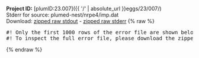 **Project ID:** [plumID:23.007]({{ '/' | absolute_url }}eggs/23/007/)  
Stderr for source:  plumed-nest/nrpe4/imp.dat   
Download: [zipped raw stdout](imp.dat.plumed.stdout.txt.zip) - [zipped raw stderr](imp.dat.plumed.stderr.txt.zip) 
{% raw %}
<pre>
#! Only the first 1000 rows of the error file are shown below
#! To inspect the full error file, please download the zipped raw stderr file above
</pre>
{% endraw %}

